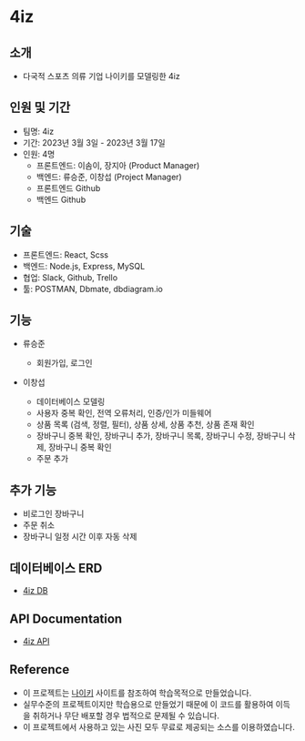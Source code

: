 # 4iz

## 소개

- 다국적 스포츠 의류 기업 나이키를 모델링한 4iz

## 인원 및 기간

- 팀명: 4iz
- 기간: 2023년 3월 3일 - 2023년 3월 17일
- 인원: 4명
  - 프론트엔드: 이솜이, 장지아 (Product Manager)
  - 백엔드: 류승준, 이창섭 (Project Manager)
  - 프론트엔드 Github
  - 백엔드 Github

## 기술

- 프론트엔드: React, Scss
- 백엔드: Node.js, Express, MySQL
- 협업: Slack, Github, Trello
- 툴: POSTMAN, Dbmate, dbdiagram.io

## 기능
- 류승준
  - 회원가입, 로그인

- 이창섭
  - 데이터베이스 모델링
  - 사용자 중복 확인, 전역 오류처리, 인증/인가 미들웨어
  - 상품 목록 (검색, 정렬, 필터), 상품 상세, 상품 추천, 상품 존재 확인
  - 장바구니 중복 확인, 장바구니 추가, 장바구니 목록, 장바구니 수정, 장바구니 삭제,  장바구니 중복 확인
  - 주문 추가

## 추가 기능
  - 비로그인 장바구니
  - 주문 취소
  - 장바구니 일정 시간 이후 자동 삭제

## 데이터베이스 ERD

- <a href="https://dbdiagram.io/d/6403f9b0296d97641d857528" target="_blank">4iz DB</a>

## API Documentation

- <a href="https://documenter.getpostman.com/view/18098390/2s93JzKzpF" target="_blank">4iz API</a>

## Reference

- 이 프로젝트는 <a href="https://www.nike.com/kr/" target="_blank">나이키</a> 사이트를 참조하여 학습목적으로 만들었습니다.
- 실무수준의 프로젝트이지만 학습용으로 만들었기 때문에 이 코드를 활용하여 이득을 취하거나 무단 배포할 경우 법적으로 문제될 수 있습니다.
- 이 프로젝트에서 사용하고 있는 사진 모두 무료로 제공되는 소스를 이용하였습니다.
